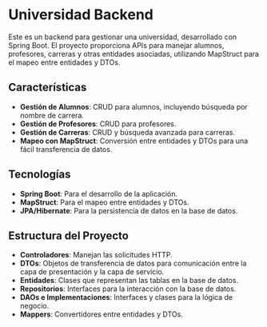 # Universidad Backend

Este es un backend para gestionar una universidad, desarrollado con Spring Boot. El proyecto proporciona APIs para manejar alumnos, profesores, carreras y otras entidades asociadas, utilizando MapStruct para el mapeo entre entidades y DTOs.

## Características

- **Gestión de Alumnos**: CRUD para alumnos, incluyendo búsqueda por nombre de carrera.
- **Gestión de Profesores**: CRUD para profesores.
- **Gestión de Carreras**: CRUD y búsqueda avanzada para carreras.
- **Mapeo con MapStruct**: Conversión entre entidades y DTOs para una fácil transferencia de datos.

## Tecnologías

- **Spring Boot**: Para el desarrollo de la aplicación.
- **MapStruct**: Para el mapeo entre entidades y DTOs.
- **JPA/Hibernate**: Para la persistencia de datos en la base de datos.

## Estructura del Proyecto

- **Controladores**: Manejan las solicitudes HTTP.
- **DTOs**: Objetos de transferencia de datos para comunicación entre la capa de presentación y la capa de servicio.
- **Entidades**: Clases que representan las tablas en la base de datos.
- **Repositorios**: Interfaces para la interacción con la base de datos.
- **DAOs e Implementaciones**: Interfaces y clases para la lógica de negocio.
- **Mappers**: Convertidores entre entidades y DTOs.
